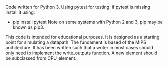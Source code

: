 Code written for Python 3.
Using pytest for testing.
if pytest is missing install it using:
* pip install pytest
Note on some systems with Python 2 and 3, pip may be known as pip3.

This code is intended for educational purposes. It is designed as a
starting point for simulating a datapath. The fundament is based
of the MIPS architecture.
It has been written such
that a writer in most cases should only need to implement the
write_outputs function. A new element should be subclassed from
CPU_element.
